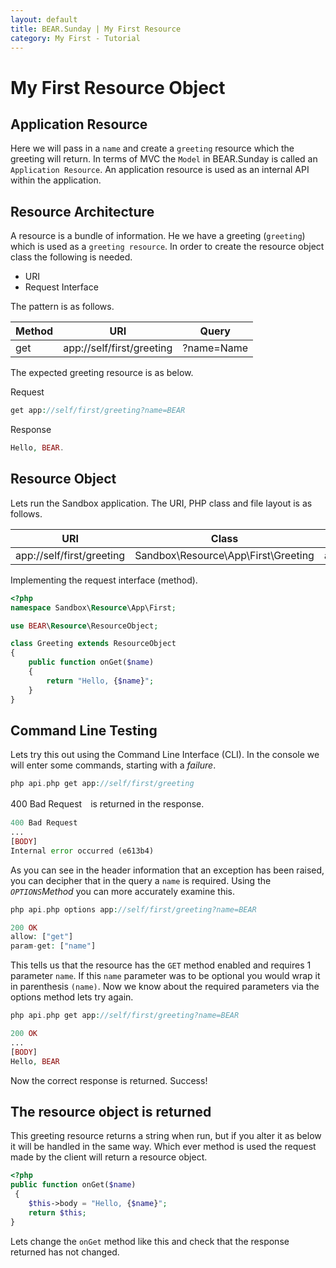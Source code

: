 ```yaml
---
layout: default
title: BEAR.Sunday | My First Resource
category: My First - Tutorial
---
```


# My First Resource Object

## Application Resource

Here we will pass in a `name` and create a `greeting` resource which the greeting will return.
In terms of MVC the `Model` in BEAR.Sunday is called an `Application Resource`. 
An application resource is used as an internal API within the application.

## Resource Architecture 

A resource is a bundle of information. 
He we have a greeting (`greeting`) which is used as a `greeting resource`.
In order to create the resource object class the following is needed.

 * URI
 * Request Interface 

The pattern is as follows.

| Method | URI                         | Query      |
|--------|-----------------------------|------------|
| get    | app://self/first/greeting   |?name=Name  |

The expected greeting resource is as below.

Request

```php
get app://self/first/greeting?name=BEAR
```

Response

```php
Hello, BEAR.
```

## Resource Object 

Lets run the Sandbox application. The URI, PHP class and file layout is as follows. 


| URI | Class | File |
|-----|--------|-----|
| app://self/first/greeting | Sandbox\Resource\App\First\Greeting | apps/Sandbox/src/Sandbox/Resource/App/First/Greeting.php |

Implementing the request interface (method).

```php
<?php
namespace Sandbox\Resource\App\First;

use BEAR\Resource\ResourceObject;

class Greeting extends ResourceObject
{
    public function onGet($name)
    {
        return "Hello, {$name}";
    }
}
```

## Command Line Testing 

Lets try this out using the Command Line Interface (CLI). 
In the console we will enter some commands, starting with a *failure*.

```php
php api.php get app://self/first/greeting
```

400 Bad Request　is returned in the response.

```php
400 Bad Request
...
[BODY]
Internal error occurred (e613b4)
```

As you can see in the header information that an exception has been raised, 
you can decipher that in the query a `name` is required. 
Using the *`OPTIONS`Method* you can more accurately examine this.

```php
php api.php options app://self/first/greeting?name=BEAR
```

```php
200 OK
allow: ["get"]
param-get: ["name"]
```

This tells us that the resource has the `GET` method enabled and requires 1 parameter `name`.
If this `name` parameter was to be optional you would wrap it in parenthesis `(name)`.
Now we know about the required parameters via the options method lets try again.
 

```php
php api.php get app://self/first/greeting?name=BEAR
```

```php
200 OK
...
[BODY]
Hello, BEAR
```
Now the correct response is returned. Success!

## The resource object is returned 

This greeting resource returns a string when run, 
but if you alter it as below it will be handled in the same way.
Which ever method is used the request made by the client will return a resource object.

```php
<?php
public function onGet($name)
 {
    $this->body = "Hello, {$name}";
    return $this;
}
```

Lets change the `onGet` method like this and check that the response returned has not changed.

